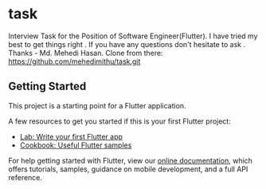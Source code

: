 # task

Interview Task for the Position of Software Engineer(Flutter).
I have tried my best to get things right . If you have any questions don't hesitate to ask .
Thanks - Md. Mehedi Hasan. Clone from there: https://github.com/mehedimithu/task.git

## Getting Started

This project is a starting point for a Flutter application.

A few resources to get you started if this is your first Flutter project:

- [Lab: Write your first Flutter app](https://flutter.dev/docs/get-started/codelab)
- [Cookbook: Useful Flutter samples](https://flutter.dev/docs/cookbook)

For help getting started with Flutter, view our
[online documentation](https://flutter.dev/docs), which offers tutorials,
samples, guidance on mobile development, and a full API reference.
